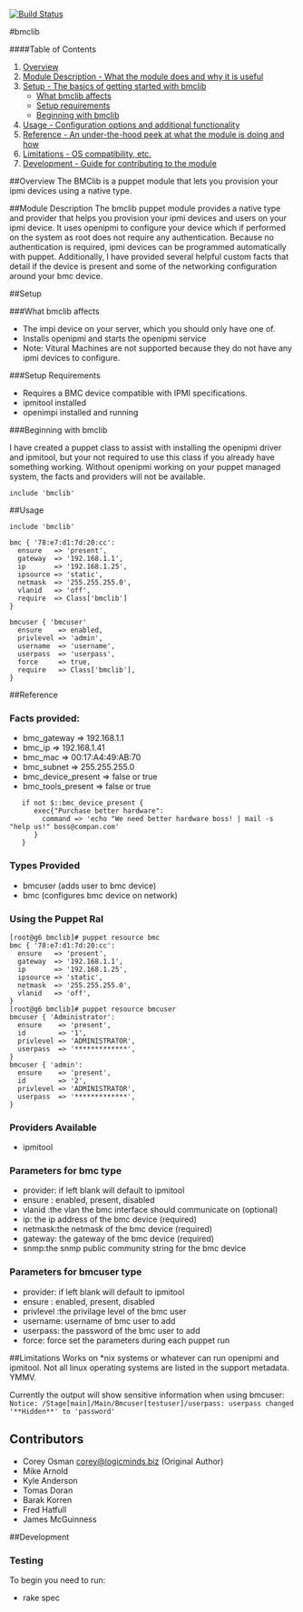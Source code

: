 [![Build Status](https://travis-ci.org/logicminds/bmclib.png)](https://travis-ci.org/logicminds/bmclib)

#bmclib

####Table of Contents

1. [Overview](#overview)
2. [Module Description - What the module does and why it is useful](#module-description)
3. [Setup - The basics of getting started with bmclib](#setup)
    * [What bmclib affects](#what-[bmclib]-affects)
    * [Setup requirements](#setup-requirements)
    * [Beginning with bmclib](#beginning-with-[bmclib])
4. [Usage - Configuration options and additional functionality](#usage)
5. [Reference - An under-the-hood peek at what the module is doing and how](#reference)
5. [Limitations - OS compatibility, etc.](#limitations)
6. [Development - Guide for contributing to the module](#development)

##Overview
The BMClib is a puppet module that lets you provision your ipmi devices using a native type. 


##Module Description
The bmclib puppet module provides a native type and provider that helps you provision your ipmi devices and users on your 
ipmi device.  It uses openipmi to configure your device which if performed on the system as root does not require any authentication.
Because no authentication is required, ipmi devices can be programmed automatically with puppet.
Additionally, I have provided several helpful custom facts that detail if the device is present and some of the networking
configuration around your bmc device.

##Setup

###What bmclib affects

* The impi device on your server, which you should only have one of.
* Installs openipmi and starts the openipmi service
* Note: Vitural Machines are not supported because they do not have any ipmi devices to configure.

###Setup Requirements

- Requires a BMC device compatible with IPMI specifications.
- ipmitool installed
- openimpi installed and running

###Beginning with bmclib

I have created a puppet class to assist with installing the openipmi driver and ipmitool, but your not required to use this
class if you already have something working. Without openipmi working on your puppet managed system, the facts and providers
will not be available.

```puppet
include 'bmclib'     
```

##Usage
```puppet
include 'bmclib'
```

```puppet
bmc { '78:e7:d1:7d:20:cc':
  ensure   => 'present',
  gateway  => '192.168.1.1',
  ip       => '192.168.1.25',
  ipsource => 'static',
  netmask  => '255.255.255.0',
  vlanid   => 'off',
  require  => Class['bmclib']
}

```

```puppet
bmcuser { 'bmcuser'
  ensure    => enabled,
  privlevel => 'admin',
  username  => 'username',
  userpass  => 'userpass',
  force     => true,
  require   => Class['bmclib'],
}
```
##Reference

### Facts provided:

- bmc_gateway => 192.168.1.1
- bmc_ip => 192.168.1.41
- bmc_mac => 00:17:A4:49:AB:70
- bmc_subnet => 255.255.255.0
- bmc_device_present => false or true
- bmc_tools_present  => false or true

```puppet 
   if not $::bmc_device_present {
      exec{"Purchase better hardware":
        command => 'echo "We need better hardware boss! | mail -s "help us!" boss@compan.com'
      }
   }
```
### Types Provided

- bmcuser  (adds user to bmc device)
- bmc      (configures bmc device on network)

### Using the Puppet Ral
```
[root@g6 bmclib]# puppet resource bmc
bmc { '78:e7:d1:7d:20:cc':
  ensure   => 'present',
  gateway  => '192.168.1.1',
  ip       => '192.168.1.25',
  ipsource => 'static',
  netmask  => '255.255.255.0',
  vlanid   => 'off',
}
[root@g6 bmclib]# puppet resource bmcuser
bmcuser { 'Administrator':
  ensure    => 'present',
  id        => '1',
  privlevel => 'ADMINISTRATOR',
  userpass  => '*************',
}
bmcuser { 'admin':
  ensure    => 'present',
  id        => '2',
  privlevel => 'ADMINISTRATOR',
  userpass  => '*************',
}

```
### Providers Available
- ipmitool

### Parameters for bmc type

- provider: if left blank will default to ipmitool
- ensure : enabled, present, disabled
- vlanid :the vlan the bmc interface should communicate on (optional)
- ip: the ip address of the bmc device (required)
- netmask:the netmask of the bmc device (required)
- gateway: the gateway of the bmc device (required)
- snmp:the snmp public community string for the bmc device

### Parameters for bmcuser type

- provider: if left blank will default to ipmitool
- ensure : enabled, present, disabled
- privlevel :the privilage level of the bmc user
- username: username of bmc user to add
- userpass: the password of the bmc user to add
- force: force set the parameters during each puppet run

##Limitations
Works on *nix systems or whatever can run openipmi and ipmitool.
Not all linux operating systems are listed in the support metadata.  YMMV.

Currently the output will show sensitive information when using bmcuser: 
`Notice: /Stage[main]/Main/Bmcuser[testuser]/userpass: userpass changed '**Hidden**' to 'password'`

## Contributors
* Corey Osman <corey@logicminds.biz>  (Original Author)
* Mike Arnold
* Kyle Anderson
* Tomas Doran
* Barak Korren
* Fred Hatfull
* James McGuinness

##Development

### Testing ###

To begin you need to run:

- rake spec